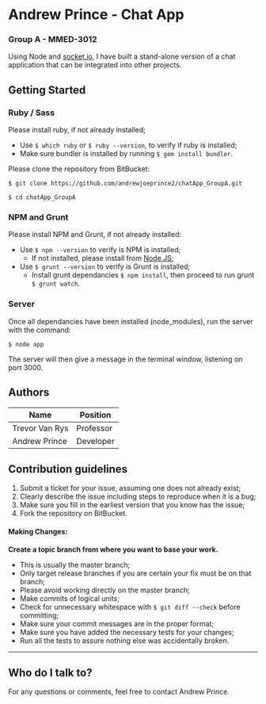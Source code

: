 # Andrew Prince - Chat App
### Group A - MMED-3012

Using Node and [socket.io](http://socket.io), I have built a stand-alone version of a chat application that can be integrated into other projects.

## Getting Started

### Ruby / Sass

Please install ruby, if not already installed;

*	Use `$ which ruby` or `$ ruby --version`, to verify if ruby is installed;
*	Make sure bundler is installed by running `$ gem install bundler`.

Please clone the repository from BitBucket:
```
$ git clone https://github.com/andrewjoeprince2/chatApp_GroupA.git
```

`$ cd chatApp_GroupA`

### NPM and Grunt

Please install NPM and Grunt, if not already installed:

*	Use `$ npm --version` to verify is NPM is installed;
	*	If not installed, please install from [Node.JS](https://nodejs.org/en/download/);
*	Use `$ grunt --version` to verify is Grunt is installed;
	*	Install grunt dependancies `$ npm install`, then proceed to run grunt `$ grunt watch`.

### Server

Once all dependancies have been installed (node_modules), run the server with the command:

`$ node app`

The server will then give a message in the terminal window, listening on port 3000. 


## Authors

| Name             | Position          |
| ---------------- | ------------------| 
| Trevor Van Rys   | Professor         | 
| Andrew Prince    | Developer         | 


## Contribution guidelines

1)	Submit a ticket for your issue, assuming one does not already exist;
2)	Clearly describe the issue including steps to reproduce when it is a bug;
3)	Make sure you fill in the earliest version that you know has the issue;
4)	Fork the repository on BitBucket.

#### Making Changes:

**Create a topic branch from where you want to base your work.**

*	This is usually the master branch;
*	Only target release branches if you are certain your fix must be on that branch;
*	Please avoid working directly on the master branch;
*	Make commits of logical units;
*	Check for unnecessary whitespace with `$ git diff --check` before committing;
*	Make sure your commit messages are in the proper format;
*	Make sure you have added the necessary tests for your changes;
*	Run all the tests to assure nothing else was accidentally broken.

---

## Who do I talk to?

For any questions or comments, feel free to contact Andrew Prince.
